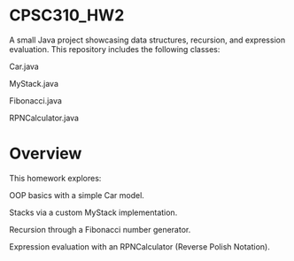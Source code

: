 # CPSC310_HW2

A small Java project showcasing data structures, recursion, and expression evaluation.
This repository includes the following classes:

Car.java

MyStack.java

Fibonacci.java

RPNCalculator.java

# Overview

This homework explores:

OOP basics with a simple Car model.

Stacks via a custom MyStack implementation.

Recursion through a Fibonacci number generator.

Expression evaluation with an RPNCalculator (Reverse Polish Notation).
